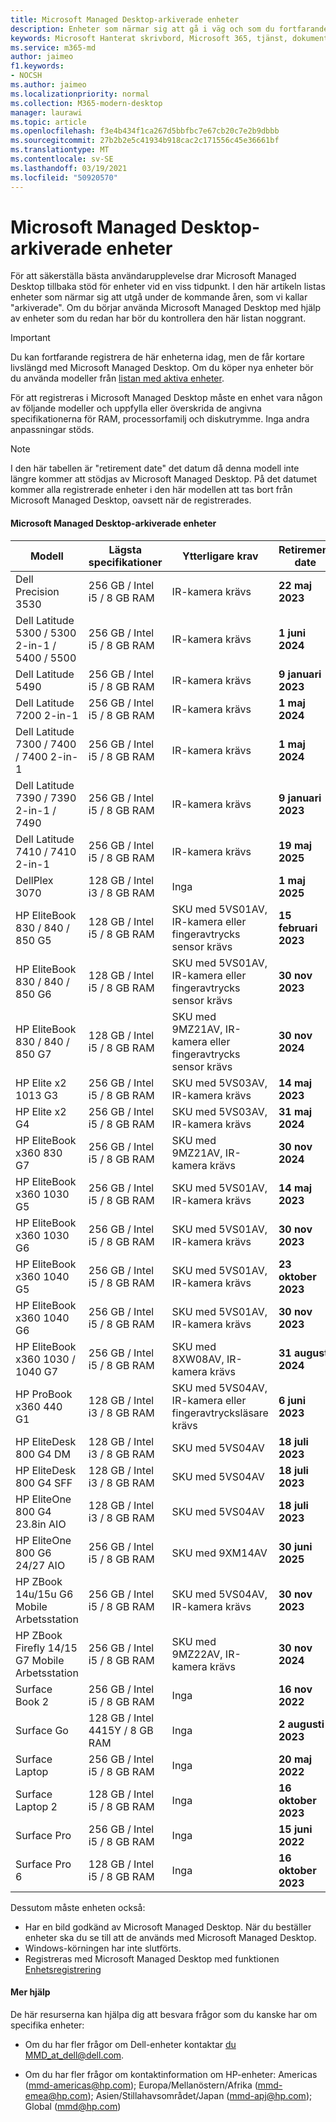 ```yaml
---
title: Microsoft Managed Desktop-arkiverade enheter
description: Enheter som närmar sig att gå i väg och som du fortfarande kan registrera dig för men kommer att få en förkortad supportlivslängd
keywords: Microsoft Hanterat skrivbord, Microsoft 365, tjänst, dokumentation
ms.service: m365-md
author: jaimeo
f1.keywords:
- NOCSH
ms.author: jaimeo
ms.localizationpriority: normal
ms.collection: M365-modern-desktop
manager: laurawi
ms.topic: article
ms.openlocfilehash: f3e4b434f1ca267d5bbfbc7e67cb20c7e2b9dbbb
ms.sourcegitcommit: 27b2b2e5c41934b918cac2c171556c45e36661bf
ms.translationtype: MT
ms.contentlocale: sv-SE
ms.lasthandoff: 03/19/2021
ms.locfileid: "50920570"
---
```

# <a name="microsoft-managed-desktop-archived-devices"></a>Microsoft Managed Desktop-arkiverade enheter

För att säkerställa bästa användarupplevelse drar Microsoft Managed Desktop tillbaka stöd för enheter vid en viss tidpunkt. I den här artikeln listas enheter som närmar sig att utgå under de kommande åren, som vi kallar "arkiverade". Om du börjar använda Microsoft Managed Desktop med hjälp av enheter som du redan har bör du kontrollera den här listan noggrant.

>[!IMPORTANT]
>Du kan fortfarande registrera de här enheterna idag, men de får kortare livslängd med Microsoft Managed Desktop. Om du köper nya enheter bör du använda modeller från [listan med aktiva enheter](./device-list.md).

<!-- Microsoft 365 E5; Device as a Service -->
<!-- Split from device & technologies topic. Destination topic for aka.ms/device-list  -->
För att registreras i Microsoft Managed Desktop måste en enhet vara någon av följande modeller och uppfylla eller överskrida de angivna specifikationerna för RAM, processorfamilj och diskutrymme. Inga andra anpassningar stöds.



>[!NOTE]
>I den här tabellen är "retirement date" det datum då denna modell inte längre kommer att stödjas av Microsoft Managed Desktop. På det datumet kommer alla registrerade enheter i den här modellen att tas bort från Microsoft Managed Desktop, oavsett när de registrerades.

#### <a name="microsoft-managed-desktop-archived-devices"></a>Microsoft Managed Desktop-arkiverade enheter

| Modell  | Lägsta specifikationer  | Ytterligare krav  | Retirement date |
|---------|---------|---------|---------|
|Dell Precision 3530| 256 GB / Intel i5 / 8 GB RAM | IR-kamera krävs | **22 maj 2023** |
|Dell Latitude 5300 / 5300 2-in-1 / 5400 / 5500 | 256 GB / Intel i5 / 8 GB RAM | IR-kamera krävs | **1 juni 2024**  |
|Dell Latitude 5490 | 256 GB / Intel i5 / 8 GB RAM | IR-kamera krävs | **9 januari 2023** |
|Dell Latitude 7200 2-in-1 | 256 GB / Intel i5 / 8 GB RAM | IR-kamera krävs | **1 maj 2024** |
|Dell Latitude 7300 / 7400 / 7400 2-in-1 | 256 GB / Intel i5 / 8 GB RAM | IR-kamera krävs | **1 maj 2024**  |
|Dell Latitude 7390 / 7390 2-in-1 / 7490 | 256 GB / Intel i5 / 8 GB RAM   | IR-kamera krävs | **9 januari 2023** |
|Dell Latitude 7410 / 7410 2-in-1 | 256 GB / Intel i5 / 8 GB RAM | IR-kamera krävs | **19 maj 2025**  |
|DellPlex 3070 | 128 GB / Intel i3 / 8 GB RAM | Inga | **1 maj 2025**  |
|HP EliteBook 830 / 840 / 850 G5| 128 GB / Intel i5 / 8 GB RAM | SKU med 5VS01AV, IR-kamera eller fingeravtrycks sensor krävs  | **15 februari 2023** |
|HP EliteBook 830 / 840 / 850 G6| 128 GB / Intel i5 / 8 GB RAM | SKU med 5VS01AV, IR-kamera eller fingeravtrycks sensor krävs  | **30 nov 2023** |
|HP EliteBook 830 / 840 / 850 G7| 128 GB / Intel i5 / 8 GB RAM | SKU med 9MZ21AV, IR-kamera eller fingeravtrycks sensor krävs  | **30 nov 2024** |
|HP Elite x2 1013 G3| 256 GB / Intel i5 / 8 GB RAM | SKU med 5VS03AV, IR-kamera krävs |**14 maj 2023** |
|HP Elite x2 G4| 256 GB / Intel i5 / 8 GB RAM | SKU med 5VS03AV, IR-kamera krävs |**31 maj 2024** |
|HP EliteBook x360 830 G7| 256 GB / Intel i5 / 8 GB RAM | SKU med 9MZ21AV, IR-kamera krävs |**30 nov 2024** |
|HP EliteBook x360 1030 G5| 256 GB / Intel i5 / 8 GB RAM | SKU med 5VS01AV, IR-kamera krävs |**14 maj 2023** |
|HP EliteBook x360 1030 G6| 256 GB / Intel i5 / 8 GB RAM | SKU med 5VS01AV, IR-kamera krävs |**30 nov 2023** |
|HP EliteBook x360 1040 G5| 256 GB / Intel i5 / 8 GB RAM | SKU med 5VS01AV, IR-kamera krävs | **23 oktober 2023** |
|HP EliteBook x360 1040 G6| 256 GB / Intel i5 / 8 GB RAM | SKU med 5VS01AV, IR-kamera krävs | **30 nov 2023** |
|HP EliteBook x360 1030 / 1040 G7| 256 GB / Intel i5 / 8 GB RAM | SKU med 8XW08AV, IR-kamera krävs | **31 augusti 2024** |
|HP ProBook x360 440 G1| 128 GB / Intel i3 / 8 GB RAM | SKU med 5VS04AV, IR-kamera eller fingeravtrycksläsare krävs | **6 juni 2023** |
|HP EliteDesk 800 G4 DM | 128 GB / Intel i3 / 8 GB RAM | SKU med 5VS04AV | **18 juli 2023** |
|HP EliteDesk 800 G4 SFF | 128 GB / Intel i3 / 8 GB RAM | SKU med 5VS04AV | **18 juli 2023** |
|HP EliteOne 800 G4 23.8in AIO |128 GB / Intel i3 / 8 GB RAM |SKU med 5VS04AV| **18 juli 2023** |
|HP EliteOne 800 G6 24/27 AIO |256 GB / Intel i5 / 8 GB RAM |SKU med 9XM14AV| **30 juni 2025** |
|HP ZBook 14u/15u G6 Mobile Arbetsstation |256 GB / Intel i5 / 8 GB RAM |SKU med 5VS04AV, IR-kamera krävs| **30 nov 2023** |
|HP ZBook Firefly 14/15 G7 Mobile Arbetsstation |256 GB / Intel i5 / 8 GB RAM |SKU med 9MZ22AV, IR-kamera krävs| **30 nov 2024** |
|Surface Book 2| 256 GB / Intel i5 / 8 GB RAM | Inga | **16 nov 2022** |
|Surface Go| 128 GB / Intel 4415Y / 8 GB RAM | Inga | **2 augusti 2023** |
|Surface Laptop| 256 GB / Intel i5 / 8 GB RAM | Inga | **20 maj 2022** |
|Surface Laptop 2| 128 GB / Intel i5 / 8 GB RAM | Inga | **16 oktober 2023** |
|Surface Pro| 256 GB / Intel i5 / 8 GB RAM | Inga | **15 juni 2022** |
|Surface Pro 6| 128 GB / Intel i5 / 8 GB RAM | Inga | **16 oktober 2023** |

Dessutom måste enheten också:

- Har en bild godkänd av Microsoft Managed Desktop. När du beställer enheter ska du se till att de används med Microsoft Managed Desktop.
- Windows-körningen har inte slutförts.
- Registreras med Microsoft Managed Desktop med funktionen [Enhetsregistrering](../get-started/register-devices-self.md)

#### <a name="more-help"></a>Mer hjälp

De här resurserna kan hjälpa dig att besvara frågor som du kanske har om specifika enheter:

- Om du har fler frågor om Dell-enheter kontaktar [du MMD_at_dell@dell.com](mailto:MMD_at_dell@dell.com).

- Om du har fler frågor om kontaktinformation om HP-enheter: Americas ([mmd-americas@hp.com](mailto:mmd-americas@hp.com)); Europa/Mellanöstern/Afrika ([mmd-emea@hp.com](mailto:mmd-emea@hp.com)); Asien/Stillahavsområdet/Japan ([mmd-apj@hp.com](mailto:mmd-apj@hp.com)); Global ([mmd@hp.com](mailto:mmd@hp.com))